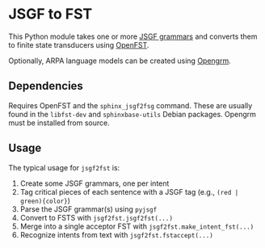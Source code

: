 # JSGF to FST

This Python module takes one or more [JSGF grammars](https://www.w3.org/TR/jsgf/) and converts them to finite state transducers using [OpenFST](https://www.openfst.org).

Optionally, ARPA language models can be created using [Opengrm](https://www.opengrm.org).

## Dependencies

Requires OpenFST and the `sphinx_jsgf2fsg` command. These are usually found in the `libfst-dev` and `sphinxbase-utils` Debian packages. Opengrm must be installed from source.

## Usage

The typical usage for `jsgf2fst` is:

1. Create some JSGF grammars, one per intent
2. Tag critical pieces of each sentence with a JSGF tag (e.g., `(red | green){color}`)
3. Parse the JSGF grammar(s) using `pyjsgf`
4. Convert to FSTS with `jsgf2fst.jsgf2fst(...)`
5. Merge into a single acceptor FST with `jsgf2fst.make_intent_fst(...)`
6. Recognize intents from text with `jsgf2fst.fstaccept(...)`
